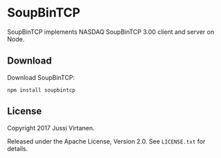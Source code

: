 # SoupBinTCP

SoupBinTCP implements NASDAQ SoupBinTCP 3.00 client and server on Node.

## Download

Download SoupBinTCP:

```
npm install soupbintcp
```

## License

Copyright 2017 Jussi Virtanen.

Released under the Apache License, Version 2.0. See `LICENSE.txt` for details.
